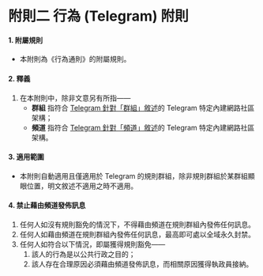 # 附則二 行為 (Telegram) 附則

#### 1. 附屬規則

- 本附則為《行為通則》的附屬規則。

#### 2. 釋義

1. 在本附則中，除非文意另有所指——
    - **群組** 指符合 [Telegram 針對「群組」敘述](https://telegram.org/tour/groups)的 Telegram 特定內建網路社區架構；
    - **頻道** 指符合 [Telegram 針對「頻道」敘述](https://telegram.org/tour/channels)的 Telegram 特定內建網路社區架構。

#### 3. 適用範圍

- 本附則自動適用且僅適用於 Telegram 的規則群組，除非規則群組於某群組顯眼位置，明文敘述不適用之時不適用。

#### 4. 禁止藉由頻道發佈訊息

1. 任何人如沒有規則豁免的情況下，不得藉由頻道在規則群組內發佈任何訊息。
2. 任何人如藉由頻道在規則群組內發佈任何訊息，最高即可處以全域永久封禁。
3. 任何人如符合以下情況，即屬獲得規則豁免——
    1. 該人的行為是以公共行政之目的；
    2. 該人存在合理原因必須藉由頻道發佈訊息，而相關原因獲得執政員接納。
